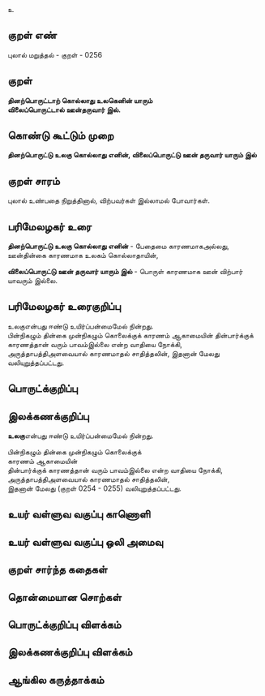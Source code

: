 உ

## குறள் எண் 

புலால் மறுத்தல் - குறள் - 0256  

## குறள் 

**தினற்பொருட்டாற் கொல்லாது உலகெனின் யாரும்  
விலைப்பொருட்டால் ஊன்தருவார் இல்.**

## கொண்டு கூட்டும் முறை

**தினற்பொருட்டு உலகு கொல்லாது எனின், விலைப்பொருட்டு ஊன் தருவார் யாரும் இல்** 

## குறள் சாரம் 

புலால் உண்பதை நிறுத்தினால், விற்பவர்கள் இல்லாமல் போவார்கள்.  

## பரிமேலழகர் உரை

**தினற்பொருட்டு உலகு கொல்லாது எனின்** - பேதைமை காரணமாகஅல்லது, ஊன்தின்கை காரணமாக உலகம் கொல்லாதாயின்,  

**விலைப்பொருட்டு ஊன் தருவார் யாரும் இல்** - பொருள் காரணமாக ஊன் விற்பார் யாவரும் இல்லை.

## பரிமேலழகர் உரைகுறிப்பு   

உலகுஎன்பது ஈண்டு உயிர்ப்பன்மைமேல் நின்றது.  
பின்நிகழும் தின்கை முன்நிகழும் கொலைக்குக் காரணம் ஆகாமையின் தின்பார்க்குக் காரணத்தான் வரும் பாவம்இல்லை என்ற வாதியை நோக்கி, அருத்தாபத்திஅளவையால் காரணமாதல் சாதித்தலின், இதனான் மேலது வலியுறுத்தப்பட்டது.   

## பொருட்க்குறிப்பு   


## இலக்கணக்குறிப்பு  

**உலகு**என்பது ஈண்டு உயிர்ப்பன்மைமேல் நின்றது.  

பின்நிகழும் தின்கை முன்நிகழும் கொலைக்குக்  
காரணம் ஆகாமையின்  
தின்பார்க்குக் காரணத்தான் வரும் பாவம்இல்லை என்ற வாதியை நோக்கி,   
அருத்தாபத்திஅளவையால் காரணமாதல் சாதித்தலின்,  
இதனான் மேலது (குறள் 0254 - 0255)  வலியுறுத்தப்பட்டது.    

## உயர் வள்ளுவ வகுப்பு காணொளி


## உயர் வள்ளுவ வகுப்பு ஒலி அமைவு 

 
## குறள் சார்ந்த கதைகள் 


## தொன்மையான சொற்கள்


## பொருட்க்குறிப்பு விளக்கம்


## இலக்கணக்குறிப்பு விளக்கம்


## ஆங்கில கருத்தாக்கம் 


